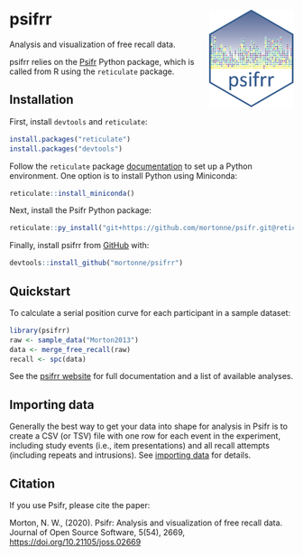 
<!-- README.md is generated from README.Rmd. Please edit that file -->

# psifrr <img src="man/figures/logo.png" width="150px" align="right" />

<!-- badges: start -->
<!-- badges: end -->

Analysis and visualization of free recall data.

psifrr relies on the
[Psifr](https://psifr.readthedocs.io/en/stable/index.html) Python
package, which is called from R using the `reticulate` package.

## Installation

First, install `devtools` and `reticulate`:

``` r
install.packages("reticulate")
install.packages("devtools")
```

Follow the `reticulate` package
[documentation](https://rstudio.github.io/reticulate/index.html) to set
up a Python environment. One option is to install Python using
Miniconda:

``` r
reticulate::install_miniconda()
```

Next, install the Psifr Python package:

``` r
reticulate::py_install("git+https://github.com/mortonne/psifr.git@reticulate", pip=TRUE)
```

Finally, install psifrr from [GitHub](https://github.com/) with:

``` r
devtools::install_github("mortonne/psifrr")
```

## Quickstart

To calculate a serial position curve for each participant in a sample
dataset:

``` r
library(psifrr)
raw <- sample_data("Morton2013")
data <- merge_free_recall(raw)
recall <- spc(data)
```

See the [psifrr website](https://mortonne.github.io/psifrr/index.html)
for full documentation and a list of available analyses.

## Importing data

Generally the best way to get your data into shape for analysis in Psifr
is to create a CSV (or TSV) file with one row for each event in the
experiment, including study events (i.e., item presentations) and all
recall attempts (including repeats and intrusions). See [importing
data](https://psifr.readthedocs.io/en/latest/guide/import.html) for
details.

## Citation

If you use Psifr, please cite the paper:

Morton, N. W., (2020). Psifr: Analysis and visualization of free recall
data. Journal of Open Source Software, 5(54), 2669,
<https://doi.org/10.21105/joss.02669>
